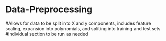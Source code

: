 # Data-Preprocessing
#Allows for data to be split into X and y components, includes feature scaling, expansion into polynomials, and spliting into training and test sets
#Individual section to be run as needed

